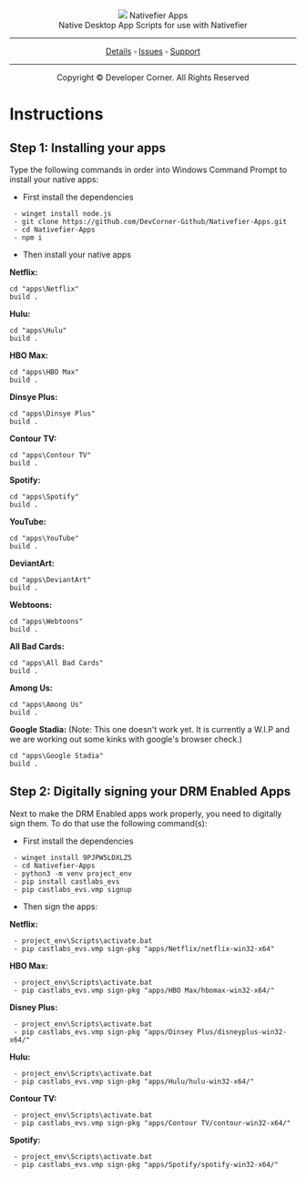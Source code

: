 <div>
<div align="center">
 <a href="https://www.developer-corner.xyz/"><img src="https://raw.githubusercontent.com/DevCorner-Github/DevCorner-Website/main/docs/assets/Logo-Word.png" widht=100%></img></a>
 Nativefier Apps
 <br />
 Native Desktop App Scripts for use with Nativefier
 <br />
 <hr />
 <a href="https://docs.developer-corner.xyz/NATIVE_APPS.html">Details</a> ▫️ <a href="https://github.com/DevCorner-Github/.github/issues">Issues</a> ▫️ <a href="https://discord.me/developer-corner">Support</a>
 <hr />
 Copyright © Developer Corner. All Rights Reserved
 </div>
 <h1>Instructions</h1>
 
 <h2>Step 1: Installing your apps</h2>
 <p>Type the following commands in order into Windows Command Prompt to install your native apps:</p>
 
 - <p>First install the dependencies</p>
 ```
  - winget install node.js
  - git clone https://github.com/DevCorner-Github/Nativefier-Apps.git
  - cd Nativefier-Apps
  - npm i
```

 - <p>Then install your native apps</p>

<b>Netflix:</b>
```
cd "apps\Netflix"
build .
```

<b>Hulu:</b>
```
cd "apps\Hulu"
build .
```

<b>HBO Max:</b>
```
cd "apps\HBO Max"
build .
```

<b>Dinsye Plus:</b>
```
cd "apps\Dinsye Plus"
build .
```

<b>Contour TV:</b>
```
cd "apps\Contour TV"
build .
```

<b>Spotify:</b>
```
cd "apps\Spotify"
build .
```

<b>YouTube:</b>
```
cd "apps\YouTube"
build .
```

<b>DeviantArt:</b>
```
cd "apps\DeviantArt"
build .
```

<b>Webtoons:</b>
```
cd "apps\Webtoons"
build .
```

<b>All Bad Cards:</b>
```
cd "apps\All Bad Cards"
build .
```

<b>Among Us:</b>
```
cd "apps\Among Us"
build .
```

<b>Google Stadia:</b> (Note: This one doesn't work yet. It is currently a W.I.P and we are working out some kinks with google's browser check.)
```
cd "apps\Google Stadia"
build .
```

<h2>Step 2: Digitally signing your DRM Enabled Apps</h2>
Next to make the DRM Enabled apps work properly, you need to digitally sign them. To do that use the following command(s):</p>

 - <p> First install the dependencies</p>
 ```
  - winget install 9PJPW5LDXLZ5
  - cd Nativefier-Apps
  - python3 -m venv project_env
  - pip install castlabs_evs
  - pip castlabs_evs.vmp signup
 ```

 - <p>Then sign the apps:</p>

 <b>Netflix:</b><br />
 ```
  - project_env\Scripts\activate.bat
  - pip castlabs_evs.vmp sign-pkg "apps/Netflix/netflix-win32-x64"
 ```
 
 <b>HBO Max:</b><br />
 ```
  - project_env\Scripts\activate.bat
  - pip castlabs_evs.vmp sign-pkg "apps/HBO Max/hbomax-win32-x64/"
 ```

 <b>Disney Plus:</b><br />
 ```
  - project_env\Scripts\activate.bat
  - pip castlabs_evs.vmp sign-pkg "apps/Dinsey Plus/disneyplus-win32-x64/"
 ``` 

 <b>Hulu:</b><br />
 ```
  - project_env\Scripts\activate.bat
  - pip castlabs_evs.vmp sign-pkg "apps/Hulu/hulu-win32-x64/"
 ```
 
 <b>Contour TV:</b><br />
 ```
  - project_env\Scripts\activate.bat
  - pip castlabs_evs.vmp sign-pkg "apps/Contour TV/contour-win32-x64/"
 ```
 
 <b>Spotify:</b><br />
 ```
  - project_env\Scripts\activate.bat
  - pip castlabs_evs.vmp sign-pkg "apps/Spotify/spotify-win32-x64/"
 ```
</div>
